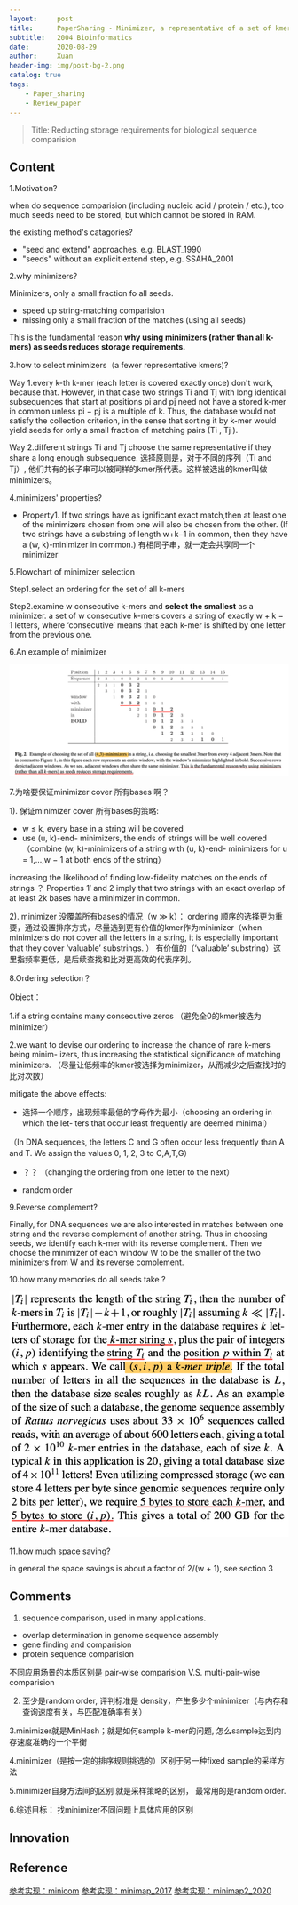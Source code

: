 ```yaml
---
layout:     post
title:      PaperSharing - Minimizer, a representative of a set of kmers
subtitle:   2004 Bioinformatics
date:       2020-08-29
author:     Xuan
header-img: img/post-bg-2.png
catalog: true
tags:
    - Paper_sharing 
    - Review_paper
---
```


> Title: Reducting storage requirements for biological sequence comparision



## Content

1.Motivation?

when do sequence comparision (including nucleic acid / protein / etc.), too much seeds need to be stored, but which cannot be stored in RAM.

the existing method's catagories?

- "seed and extend" approaches, e.g. BLAST_1990
- "seeds" without an explicit extend step, e.g. SSAHA_2001

2.why minimizers?

Minimizers, only a small fraction fo all seeds.
- speed up string-matching comparision
- missing only a small fraction of the matches (using all seeds)

This is the fundamental reason **why using minimizers (rather than all k-mers) as seeds reduces storage requirements.**

3.how to select minimizers（a fewer representative kmers)?

Way 1.every k-th k-mer (each letter is covered exactly once)
don't work, because that. 
However, in that case two strings Ti and Tj with long identical subsequences that start at positions pi and pj need not have a stored k-mer in common unless pi − pj is a multiple of k. Thus, the database would not satisfy the collection criterion, in the sense that sorting it by k-mer would yield seeds for only a small fraction of matching pairs (Ti , Tj ).

Way 2.different strings Ti and Tj choose the same representative if they share a long enough subsequence.
选择原则是，对于不同的序列（Ti and Tj）, 他们共有的长子串可以被同样的kmer所代表。这样被选出的kmer叫做minimizers。

4.minimizers' properties?

- Property1. If two strings have as ignificant exact match,then at least one of the minimizers chosen from one will also be chosen from the other. (If two strings have a substring of length w+k−1 in common, then they have a (w, k)-minimizer in common.)
有相同子串，就一定会共享同一个minimizer


5.Flowchart of minimizer selection

Step1.select an ordering for the set of all k-mers

Step2.examine w consecutive k-mers and **select the smallest** as a minimizer.
a set of w consecutive k-mers covers a string of exactly w + k − 1 letters, where ‘consecutive’ means that each k-mer is shifted by one letter from the previous one.


6.An example of minimizer


![(4,3)-minimizers](/img/post-ct-minimizer2.png)


7.为啥要保证minimizer cover 所有bases 啊？

1). 保证minimizer cover 所有bases的策略:

- w ≤ k, every base in a string will be covered
- use (u, k)-end- minimizers, the ends of strings will be well covered
（combine (w, k)-minimizers of a string with (u, k)-end- minimizers for u = 1,...,w − 1 at both ends of the string）

increasing the likelihood of finding low-fidelity matches on the ends of strings ？
Properties 1′ and 2 imply that two strings with an exact overlap of at least 2k bases have a minimizer in common. 

2). minimizer 没覆盖所有bases的情况（w ≫ k）：
ordering 顺序的选择更为重要，通过设置排序方式，尽量选到更有价值的kmer作为minimizer（when minimizers do not cover all the letters in a string, it is especially important that they cover ‘valuable’ substrings. ）
有价值的（‘valuable’ substring）这里指频率更低，是后续查找和比对更高效的代表序列。


8.Ordering selection？

Object： 

1.if a string contains many consecutive zeros （避免全0的kmer被选为minimizer）

2.we want to devise our ordering to increase the chance of rare k-mers being minim- izers, thus increasing the statistical significance of matching minimizers. （尽量让低频率的kmer被选择为minimizer，从而减少之后查找时的比对次数）

mitigate the above effects:

- 选择一个顺序，出现频率最低的字母作为最小（choosing an ordering in which the let- ters that occur least frequently are deemed minimal） 

（In DNA sequences, the letters C and G often occur less frequently than A and T. We assign the values 0, 1, 2, 3 to C,A,T,G）

- ？？ （changing the ordering from one letter to the next）

- random order


9.Reverse complement?

Finally, for DNA sequences we are also interested in matches between one string and the reverse complement of another string. 
Thus in choosing seeds, we identify each k-mer with its reverse complement. 
Then we choose the minimizer of each window W to be the smaller of the two minimizers from W and its reverse complement.

10.how many memories do all seeds take ?

![seeds take memories](/img/post-ct-minimizer1.png)

11.how much space saving?

in general the space savings is about a factor of 2/(w + 1), see section 3




## Comments

1. sequence comparison, used in many applications.
- overlap determination in genome sequence assembly
- gene finding and comparision
- protein sequence comparision

不同应用场景的本质区别是 pair-wise comparision V.S. multi-pair-wise comparision


2. 至少是random order, 评判标准是 density，产生多少个minimizer（与内存和查询速度有关，与匹配准确率有关）

3.minimizer就是MinHash；就是如何sample k-mer的问题, 怎么sample达到内存速度准确的一个平衡

4.minimizer（是按一定的排序规则挑选的）区别于另一种fixed sample的采样方法

5.minimizer自身方法间的区别 就是采样策略的区别， 最常用的是random order.

6.综述目标： 找minimizer不同问题上具体应用的区别



## Innovation




## Reference

[参考实现：minicom](https://github.com/yuansliu/minicom)
[参考实现：minimap_2017](https://github.com/lh3/minimap)
[参考实现：minimap2_2020](https://github.com/lh3/minimap2)



